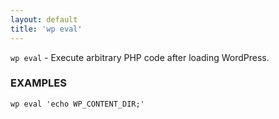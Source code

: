 ```yaml
---
layout: default
title: 'wp eval'
---
```


`wp eval` - Execute arbitrary PHP code after loading WordPress.

### EXAMPLES

	wp eval 'echo WP_CONTENT_DIR;'


